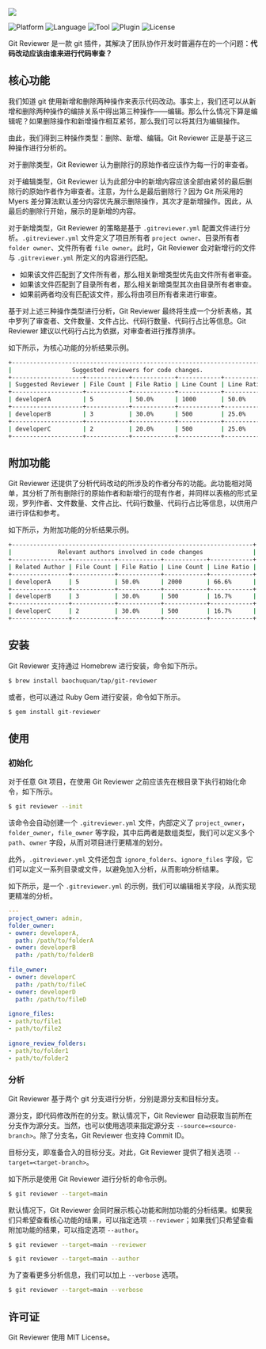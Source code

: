 ![](https://chuquan-public-r-001.oss-cn-shanghai.aliyuncs.com/sketch-images/git-reviewer-02.png)

![Platform](http://img.shields.io/badge/platform-macOS-blue.svg?style=flat)
![Language](http://img.shields.io/badge/language-ruby-brightgreen.svg?style=flat)
![Tool](http://img.shields.io/badge/tool-homebrew-orange.svg?style=flat)
![Plugin](http://img.shields.io/badge/plugin-git-orange.svg?style=flat)
![License](http://img.shields.io/badge/license-MIT-red.svg?style=flat)

Git Reviewer 是一款 git 插件，其解决了团队协作开发时普遍存在的一个问题：**代码改动应该由谁来进行代码审查？**

## 核心功能

我们知道 git 使用新增和删除两种操作来表示代码改动。事实上，我们还可以从新增和删除两种操作的编排关系中得出第三种操作——编辑。那么什么情况下算是编辑呢？如果删除操作和新增操作相互紧邻，那么我们可以将其归为编辑操作。

由此，我们得到三种操作类型：删除、新增、编辑。Git Reviewer 正是基于这三种操作进行分析的。

对于删除类型，Git Reviewer 认为删除行的原始作者应该作为每一行的审查者。

对于编辑类型，Git Reviewer 认为此部分中的新增内容应该全部由紧邻的最后删除行的原始作者作为审查者。注意，为什么是最后删除行？因为 Git 所采用的 Myers 差分算法默认差分内容优先展示删除操作，其次才是新增操作。因此，从最后的删除行开始，展示的是新增的内容。

对于新增类型，Git Reviewer 的策略是基于 `.gitreviewer.yml` 配置文件进行分析。`.gitreviewer.yml` 文件定义了项目所有者 `project owner`、目录所有者 `folder owner`、文件所有者 `file owner`。此时，Git Reviewer 会对新增行的文件与 `.gitreviewer.yml` 所定义的内容进行匹配。

- 如果该文件匹配到了文件所有者，那么相关新增类型优先由文件所有者审查。
- 如果该文件匹配到了目录所有者，那么相关新增类型其次由目录所有者审查。
- 如果前两者均没有匹配该文件，那么将由项目所有者来进行审查。

基于对上述三种操作类型进行分析，Git Reviewer 最终将生成一个分析表格，其中罗列了审查者、文件数量、文件占比、代码行数量、代码行占比等信息。Git Reviewer 建议以代码行占比为依据，对审查者进行推荐排序。

如下所示，为核心功能的分析结果示例。

```sh
+------------------------------------------------------------------------+
|                 Suggested reviewers for code changes.                  |
+--------------------+------------+------------+------------+------------+
| Suggested Reviewer | File Count | File Ratio | Line Count | Line Ratio |
+--------------------+------------+------------+------------+------------+
| developerA         | 5          | 50.0%      | 1000       | 50.0%      |
+--------------------+------------+------------+------------+------------+
| developerB         | 3          | 30.0%      | 500        | 25.0%      |
+--------------------+------------+------------+------------+------------+
| developerC         | 2          | 20.0%      | 500        | 25.0%      |
+--------------------+------------+------------+------------+------------+
```

## 附加功能
Git Reviewer 还提供了分析代码改动的所涉及的作者分布的功能。此功能相对简单，其分析了所有删除行的原始作者和新增行的现有作者，并同样以表格的形式呈现，罗列作者、文件数量、文件占比、代码行数量、代码行占比等信息，以供用户进行评估和参考。

如下所示，为附加功能的分析结果示例。

```sh
+--------------------------------------------------------------------+
|             Relevant authors involved in code changes              |
+----------------+------------+------------+------------+------------+
| Related Author | File Count | File Ratio | Line Count | Line Ratio |
+----------------+------------+------------+------------+------------+
| developerA     | 5          | 50.0%      | 2000       | 66.6%      |
+----------------+------------+------------+------------+------------+
| developerB     | 3          | 30.0%      | 500        | 16.7%      |
+----------------+------------+------------+------------+------------+
| developerC     | 2          | 30.0%      | 500        | 16.7%      |
+----------------+------------+------------+------------+------------+
```

## 安装

Git Reviewer 支持通过 Homebrew 进行安装，命令如下所示。

```sh
$ brew install baochuquan/tap/git-reviewer
```

或者，也可以通过 Ruby Gem 进行安装，命令如下所示。

```sh
$ gem install git-reviewer
```

## 使用

### 初始化
对于任意 Git 项目，在使用 Git Reviewer 之前应该先在根目录下执行初始化命令，如下所示。

```sh
$ git reviewer --init
```

该命令会自动创建一个 `.gitreviewer.yml` 文件，内部定义了 `project_owner`，`folder_owner`，`file_owner` 等字段，其中后两者是数组类型，我们可以定义多个 `path`、`owner` 字段，从而对项目进行更精准的划分。

此外，`.gitreviewer.yml` 文件还包含 `ignore_folders`、`ignore_files` 字段，它们可以定义一系列目录或文件，以避免加入分析，从而影响分析结果。

如下所示，是一个 `.gitreviewer.yml` 的示例，我们可以编辑相关字段，从而实现更精准的分析。

```yml
---
project_owner: admin,
folder_owner:
- owner: developerA,
  path: /path/to/folderA
- owner: developerB
  path: /path/to/folderB
 
file_owner:
- owner: developerC
  path: /path/to/fileC
- owner: developerD
  path: /path/to/fileD
 
ignore_files:
- path/to/file1
- path/to/file2
 
ignore_review_folders:
- path/to/folder1
- path/to/folder2
```

### 分析
Git Reviewer 基于两个 git 分支进行分析，分别是源分支和目标分支。

源分支，即代码修改所在的分支。默认情况下，Git Reviewer 自动获取当前所在分支作为源分支。当然，也可以使用选项来指定源分支 `--source=<source-branch>`。除了分支名，Git Reviewer 也支持 Commit ID。

目标分支，即准备合入的目标分支。对此，Git Reviewer 提供了相关选项 `--target=<target-branch>`。

如下所示是使用 Git Reviewer 进行分析的命令示例。

```sh
$ git reviewer --target=main
```

默认情况下，Git Reviewer 会同时展示核心功能和附加功能的分析结果。如果我们只希望查看核心功能的结果，可以指定选项 `--reviewer`；如果我们只希望查看附加功能的结果，可以指定选项 `--author`。

```sh
$ git reviewer --target=main --reviewer

$ git reviewer --target=main --author
```

为了查看更多分析信息，我们可以加上 `--verbose` 选项。

```sh
$ git reviewer --target=main --verbose
```

## 许可证
Git Reviewer 使用 MIT License。